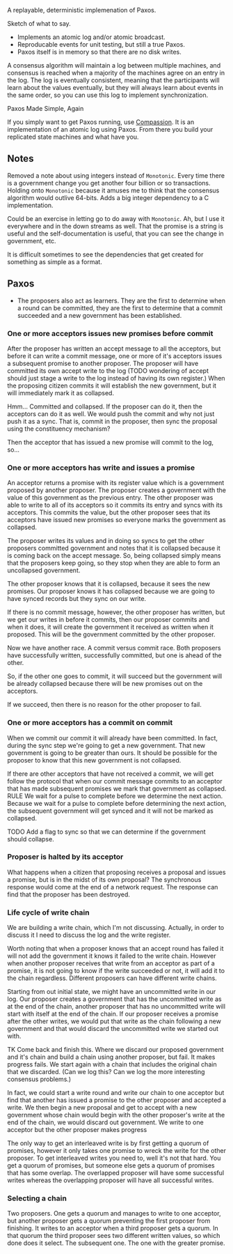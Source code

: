 A replayable, deterministic implemenation of Paxos.

Sketch of what to say.

 * Implements an atomic log and/or atomic broadcast.
 * Reproducable events for unit testing, but still a true Paxos.
 * Paxos itself is in memory so that there are no disk writes.

A consensus algorithm will maintain a log between multiple machines, and
consensus is reached when a majority of the machines agree on an entry in the
log. The log is eventually consistent, meaning that the participants will learn
about the values eventually, but they will always learn about events in the same
order, so you can use this log to implement synchronization.

Paxos Made Simple, Again

If you simply want to get Paxos running, use
[Compassion](https://bigeasy.github.io/compassion). It is an implementation of
an atomic log using Paxos. From there you build your replicated state machines
and what have you.

## Notes

Removed a note about using integers instead of `Monotonic`. Every time there is
a government change you get another four billion or so transactions. Holding
onto `Monotonic` because it amuses me to think that the consensus algorithm
would outlive 64-bits. Adds a big integer dependency to a C implementation.

Could be an exercise in letting go to do away with `Monotonic`. Ah, but I use it
everywhere and in the down streams as well. That the promise is a string is
useful and the self-documentation is useful, that you can see the change in
government, etc.

It is difficult sometimes to see the dependencies that get created for something
as simple as a format.

## Paxos

 * The proposers also act as learners. They are the first to determine when a
 round can be committed, they are the first to determine that a commit succeeded
 and a new government has been established.

### One or more acceptors issues new promises before commit

After the proposer has written an accept message to all the acceptors, but
before it can write a commit message, one or more of it's acceptors issues a
subsequent promise to another proposer. The proposer will have committed its own
accept write to the log (TODO wondering of accept should just stage a write to
the log instead of having its own register.) When the proposing citizen commits
it will establish the new government, but it will immediately mark it as
collapsed.

Hmm... Committed and collapsed. If the proposer can do it, then the acceptors
can do it as well. We would push the commit and why not just push it as a sync.
That is, commit in the proposer, then sync the proposal using the constituency
mechanism?

Then the acceptor that has issued a new promise will commit to the log, so...

### One or more acceptors has write and issues a promise

An acceptor returns a promise with its register value which is a government
proposed by another proposer. The proposer creates a government with the value
of this government as the previous entry. The other proposer was able to write
to all of its acceptors so it commits its entry and syncs with its acceptors.
This commits the value, but the other proposer sees that its acceptors have
issued new promises so everyone marks the government as collapsed.

The proposer writes its values and in doing so syncs to get the other proposers
committed government and notes that it is collapsed because it is coming back on
the accept message. So, being collapsed simply means that the proposers keep
going, so they stop when they are able to form an uncollapsed government.

The other proposer knows that it is collapsed, because it sees the new promises.
Our proposer knows it has collapsed because we are going to have synced records
but they sync on our write.

If there is no commit message, however, the other proposer has written, but we
get our writes in before it commits, then our proposer commits and when it does,
it will create the government it received as written when it proposed. This will
be the government committed by the other proposer.

Now we have another race. A commit versus commit race. Both proposers have
successfully written, successfully committed, but one is ahead of the other.

So, if the other one goes to commit, it will succeed but the government will be
already collapsed because there will be new promises out on the acceptors.

If we succeed, then there is no reason for the other proposer to fail.

### One or more acceptors has a commit on commit

When we commit our commit it will already have been committed. In fact, during
the sync step we're going to get a new government. That new government is going
to be greater than ours. It should be possible for the proposer to know that
this new government is not collapsed.

If there are other acceptors that have not received a commit, we will get follow
the protocol that when our commit message commits to an acceptor that has made
subsequent promises we mark that government as collapsed. RULE We wait for a
pulse to complete before we determine the next action. Because we wait for a
pulse to complete before determining the next action, the subsequent government
will get synced and it will not be marked as collapsed.

TODO Add a flag to sync so that we can determine if the government should
collapse.

### Proposer is halted by its acceptor

What happens when a citizen that proposing receives a proposal and issues a
promise, but is in the midst of its own proposal? The synchronous response would
come at the end of a network request. The response can find that the proposer
has been destroyed.

### Life cycle of write chain

We are building a write chain, which I'm not discussing. Actually, in order to
discuss it I need to discuss the log and the write register.

Worth noting that when a proposer knows that an accept round has failed it will
not add the government it knows it failed to the write chain. However when
another proposer receives that write from an acceptor as part of a promise, it
is not going to know if the write succeeded or not, it will add it to the chain
regardless. Different proposers can have different write chains.

Starting from out initial state, we might have an uncommitted write in our log.
Our proposer creates a government that has the uncommitted write as at the end
of the chain, another proposer that has no uncommitted write will start with
itself at the end of the chain. If our proposer receives a promise after the
other writes, we would put that write as the chain following a new government
and that would discard the uncommitted write we started out with.

TK Come back and finish this. Where we discard our proposed government and it's
chain and build a chain using another proposer, but fail. It makes progress
fails. We start again with a chain that includes the original chain that we
discarded. (Can we log this? Can we log the more interesting consensus
problems.)

In fact, we could start a write round and write our chain to one acceptor but
find that another has issued a promise to the other proposer and accepted a
write. We then begin a new proposal and get to accept with a new government
whose chain would begin with the other proposer's write at the end of
the chain, we would discard out government. We write to one acceptor but the
other proposer makes progress

The only way to get an interleaved write is by first getting a quorum of
promises, however it only takes one promise to wreck the write for the other
proposer. To get interleaved writes you need to, well it's not that hard. You
get a quorum of promises, but someone else gets a quorum of promises that has
some overlap. The overlapped proposer will have some successful writes whereas
the overlapping proposer will have all successful writes.

### Selecting a chain

Two proposers. One gets a quorum and manages to write to one acceptor, but
another proposer gets a quorum preventing the first proposer from finishing. It
writes to an acceptor when a third proposer gets a quorum. In that quorum the
third proposer sees two different written values, so which done does it select.
The subsequent one. The one with the greater promise.
